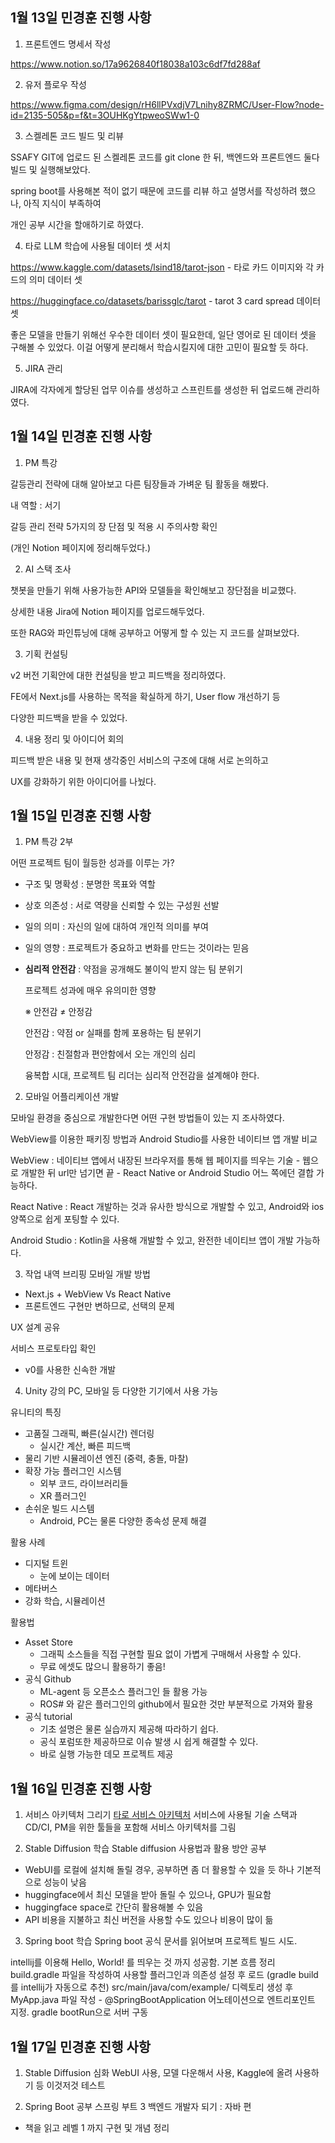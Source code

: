 ## 1월 13일 민경훈 진행 사항

1. 프론트엔드 명세서 작성

https://www.notion.so/17a9626840f18038a103c6df7fd288af

2. 유저 플로우 작성

https://www.figma.com/design/rH6llPVxdjV7Lnihy8ZRMC/User-Flow?node-id=2135-505&p=f&t=3OUHKgYtpweoSWw1-0


3. 스켈레톤 코드 빌드 및 리뷰

SSAFY GIT에 업로드 된 스켈레톤 코드를 git clone 한 뒤, 백엔드와 프론트엔드 둘다 빌드 및 실행해보았다.

spring boot를 사용해본 적이 없기 때문에 코드를 리뷰 하고 설명서를 작성하려 했으나, 아직 지식이 부족하여

개인 공부 시간을 할애하기로 하였다.

4. 타로 LLM 학습에 사용될 데이터 셋 서치

https://www.kaggle.com/datasets/lsind18/tarot-json - 타로 카드 이미지와 각 카드의 의미 데이터 셋

https://huggingface.co/datasets/barissglc/tarot  - tarot 3 card spread 데이터 셋

좋은 모델을 만들기 위해선 우수한 데이터 셋이 필요한데, 일단 영어로 된 데이터 셋을 구해볼 수 있었다.
이걸 어떻게 분리해서 학습시킬지에 대한 고민이 필요할 듯 하다.

5. JIRA 관리

JIRA에 각자에게 할당된 업무 이슈를 생성하고 스프린트를 생성한 뒤 업로드해 관리하였다.

## 1월 14일 민경훈 진행 사항

1. PM 특강

갈등관리 전략에 대해 알아보고 다른 팀장들과 가벼운 팀 활동을 해봤다.

내 역할 : 서기

갈등 관리 전략 5가지의 장 단점 및 적용 시 주의사항 확인

(개인 Notion 페이지에 정리해두었다.)

2. AI 스택 조사

챗봇을 만들기 위해 사용가능한 API와 모델들을 확인해보고 장단점을 비교했다.

상세한 내용 Jira에 Notion 페이지를 업로드해두었다.

또한 RAG와 파인튜닝에 대해 공부하고 어떻게 할 수 있는 지 코드를 살펴보았다.

3. 기획 컨설팅

v2 버전 기획안에 대한 컨설팅을 받고 피드백을 정리하였다.

FE에서 Next.js를 사용하는 목적을 확실하게 하기, User flow 개선하기 등

다양한 피드백을 받을 수 있었다.

4. 내용 정리 및 아이디어 회의

피드백 받은 내용 및 현재 생각중인 서비스의 구조에 대해 서로 논의하고

UX를 강화하기 위한 아이디어를 나눴다.

## 1월 15일 민경훈 진행 사항

1. PM 특강 2부

어떤 프로젝트 팀이 월등한 성과를 이루는 가?

- 구조 및 명확성 : 분명한 목표와 역할
- 상호 의존성 : 서로 역량을 신뢰할 수 있는 구성원 선발
- 일의 의미 : 자신의 일에 대하여 개인적 의미를 부여
- 일의 영향 : 프로젝트가 중요하고 변화를 만드는 것이라는 믿음
- **심리적 안전감** : 약점을 공개해도 불이익 받지 않는 팀 분위기
    
    프로젝트 성과에 매우 유의미한 영향
    
    ※ 안전감 ≠ 안정감
    
    안전감 : 약점 or 실패를 함께 포용하는 팀 분위기
    
    안정감 : 친절함과 편안함에서 오는 개인의 심리
    
    융복합 시대, 프로젝트 팀 리더는 심리적 안전감을 설계해야 한다.

2. 모바일 어플리케이션 개발

모바일 환경을 중심으로 개발한다면 어떤 구현 방법들이 있는 지 조사하였다.

WebView를 이용한 패키징 방법과 Android Studio를 사용한 네이티브 앱 개발 비교

WebView : 네이티브 앱에서 내장된 브라우저를 통해 웹 페이지를 띄우는 기술
    - 웹으로 개발한 뒤 url만 넘기면 끝
    - React Native or Android Studio 어느 쪽에던 결합 가능하다.

React Native : React 개발하는 것과 유사한 방식으로 개발할 수 있고, Android와 ios 양쪽으로 쉽게 포팅할 수 있다.

Android Studio : Kotlin을 사용해 개발할 수 있고, 완전한 네이티브 앱이 개발 가능하다.

3. 작업 내역 브리핑
모바일 개발 방법
- Next.js + WebView Vs React Native
- 프론트엔드 구현만 변하므로, 선택의 문제

UX 설계 공유

서비스 프로토타입 확인
- v0를 사용한 신속한 개발


4. Unity 강의
PC, 모바일 등 다양한 기기에서 사용 가능

유니티의 특징
- 고품질 그래픽, 빠른(실시간) 렌더링
    - 실시간 계산, 빠른 피드백
- 물리 기반 시뮬레이션 엔진 (중력, 충돌, 마찰)
- 확장 가능 플러그인 시스템
    - 외부 코드, 라이브러리들
    - XR 플러그인
- 손쉬운 빌드 시스템
    - Android, PC는 물론 다양한 종속성 문제 해결

활용 사례
- 디지털 트윈
    - 눈에 보이는 데이터
- 메타버스
- 강화 학습, 시뮬레이션

활용법
- Asset Store
    - 그래픽 소스들을 직접 구현할 필요 없이 가볍게 구매해서 사용할 수 있다.
    - 무료 에셋도 많으니 활용하기 좋음!
- 공식 Github
    - ML-agent 등 오픈소스 플러그인 들 활용 가능
    - ROS# 와 같은 플러그인의 github에서 필요한 것만 부분적으로 가져와 활용
- 공식 tutorial
    - 기초 설명은 물론 실습까지 제공해 따라하기 쉽다.
    - 공식 포럼또한 제공하므로 이슈 발생 시 쉽게 해결할 수 있다.
    - 바로 실행 가능한 데모 프로젝트 제공


## 1월 16일 민경훈 진행 사항

1. 서비스 아키텍처 그리기
[타로 서비스 아키텍처](https://www.figma.com/design/quvFBfJzZT6jGId4TYx522/Architecture-Diagram-Components-(Community)?node-id=202-191&t=r9NYi2dXXINqkdW7-1)
서비스에 사용될 기술 스택과 CD/CI, PM을 위한 툴들을 포함해 서비스 아키텍처를 그림

2. Stable Diffusion 학습
Stable diffusion 사용법과 활용 방안 공부
- WebUI를 로컬에 설치해 돌릴 경우, 공부하면 좀 더 활용할 수 있을 듯 하나 기본적으로 성능이 낮음
- huggingface에서 최신 모델을 받아 돌릴 수 있으나, GPU가 필요함
- huggingface space로 간단히 활용해볼 수 있음
- API 비용을 지불하고 최신 버전을 사용할 수도 있으나 비용이 많이 듦

3. Spring boot 학습
Spring boot 공식 문서를 읽어보며 프로젝트 빌드 시도.

intellij를 이용해 Hello, World! 를 띄우는 것 까지 성공함.
기본 흐름 정리
build.gradle 파일을 작성하여 사용할 플러그인과 의존성 설정 후 로드 (gradle build를 intellij가 자동으로 추천)
src/main/java/com/example/ 디렉토리 생성 후 MyApp.java 파일 작성
    - @SpringBootApplication 어노테이션으로 엔트리포인트 지정.
gradle bootRun으로 서버 구동


## 1월 17일 민경훈 진행 사항
1. Stable Diffusion 심화
WebUI 사용, 모델 다운해서 사용, Kaggle에 올려 사용하기 등 이것저것 테스트

2. Spring Boot 공부
스프링 부트 3 백엔드 개발자 되기 : 자바 편 
- 책을 읽고 레벨 1 까지 구현 및 개념 정리